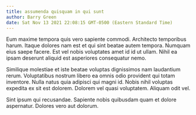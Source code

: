 ```yaml
---
title: assumenda quisquam in qui sunt
author: Barry Green
date: Sat Nov 13 2021 22:08:15 GMT-0500 (Eastern Standard Time)
---
```

Eum maxime tempora quis vero sapiente commodi. Architecto temporibus harum. Itaque dolores nam est et qui sint beatae autem tempora. Numquam eius saepe facere. Est vel nobis voluptates amet id id ut ullam. Nihil ea ipsam deserunt aliquid est asperiores consequatur nemo.

 Similique molestiae et iste beatae voluptas dignissimos nam laudantium rerum. Voluptatibus nostrum libero ea omnis odio provident qui totam inventore. Nulla natus quia adipisci qui magni id. Nobis nihil voluptas expedita ex sit est dolorem. Dolorem vel quasi voluptatem. Aliquam odit vel.

 Sint ipsum qui recusandae. Sapiente nobis quibusdam quam et dolore aspernatur. Dolores vero aut dolorum.